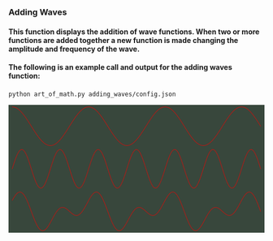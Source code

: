 ### Adding Waves

#### This function displays the addition of wave functions. When two or more functions are added together a new function is made changing the amplitude and frequency of the wave.

#### The following is an example call and output for the adding waves function:

    python art_of_math.py adding_waves/config.json


![Adding Waves example](/output/adding_waves/20x10/cos_sin_1_2_38473c_red.png)
